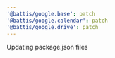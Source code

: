 ```yaml
---
'@battis/google.base': patch
'@battis/google.calendar': patch
'@battis/google.drive': patch
---
```


Updating package.json files
